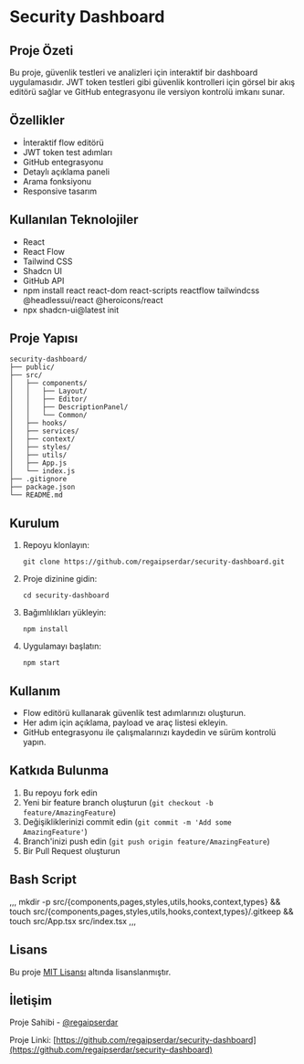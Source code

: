 # Security Dashboard

## Proje Özeti

Bu proje, güvenlik testleri ve analizleri için interaktif bir dashboard uygulamasıdır. JWT token testleri gibi güvenlik kontrolleri için görsel bir akış editörü sağlar ve GitHub entegrasyonu ile versiyon kontrolü imkanı sunar.

## Özellikler

- İnteraktif flow editörü
- JWT token test adımları
- GitHub entegrasyonu
- Detaylı açıklama paneli
- Arama fonksiyonu
- Responsive tasarım

## Kullanılan Teknolojiler

- React
- React Flow
- Tailwind CSS
- Shadcn UI
- GitHub API
- npm install react react-dom react-scripts reactflow tailwindcss @headlessui/react @heroicons/react
- npx shadcn-ui@latest init

## Proje Yapısı

```
security-dashboard/
├── public/
├── src/
│   ├── components/
│   │   ├── Layout/
│   │   ├── Editor/
│   │   ├── DescriptionPanel/
│   │   └── Common/
│   ├── hooks/
│   ├── services/
│   ├── context/
│   ├── styles/
│   ├── utils/
│   ├── App.js
│   └── index.js
├── .gitignore
├── package.json
└── README.md
```

## Kurulum

1. Repoyu klonlayın:
   ```
   git clone https://github.com/regaipserdar/security-dashboard.git
   ```

2. Proje dizinine gidin:
   ```
   cd security-dashboard
   ```

3. Bağımlılıkları yükleyin:
   ```
   npm install
   ```

4. Uygulamayı başlatın:
   ```
   npm start
   ```

## Kullanım

- Flow editörü kullanarak güvenlik test adımlarınızı oluşturun.
- Her adım için açıklama, payload ve araç listesi ekleyin.
- GitHub entegrasyonu ile çalışmalarınızı kaydedin ve sürüm kontrolü yapın.

## Katkıda Bulunma

1. Bu repoyu fork edin
2. Yeni bir feature branch oluşturun (`git checkout -b feature/AmazingFeature`)
3. Değişikliklerinizi commit edin (`git commit -m 'Add some AmazingFeature'`)
4. Branch'inizi push edin (`git push origin feature/AmazingFeature`)
5. Bir Pull Request oluşturun

## Bash Script 
,,,
mkdir -p src/{components,pages,styles,utils,hooks,context,types} && touch src/{components,pages,styles,utils,hooks,context,types}/.gitkeep && touch src/App.tsx src/index.tsx
,,,

## Lisans

Bu proje [MIT Lisansı](https://choosealicense.com/licenses/mit/) altında lisanslanmıştır.

## İletişim

Proje Sahibi - [@regaipserdar](https://github.com/regaipserdar)

Proje Linki: [https://github.com/regaipserdar/security-dashboard](https://github.com/regaipserdar/security-dashboard)